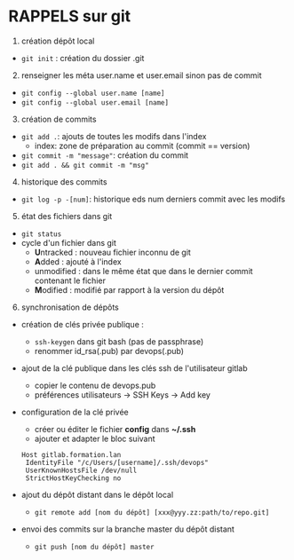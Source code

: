 # RAPPELS sur git

1. création dépôt local
  * `git init` : création du dossier .git

2. renseigner les méta user.name et user.email sinon pas de commit
  * `git config --global user.name [name]`
  *  `git config --global user.email [name]`

3. création de commits
  * `git add .`: ajouts de toutes les modifs dans l'index
    - index: zone de préparation au commit (commit == version)
  * `git commit -m "message"`: création du commit
  * `git add . && git commit -m "msg"` 

4. historique des commits
  * `git log -p -[num]`: historique eds num derniers commit avec les modifs

5. état des fichiers dans git
  * `git status`
  * cycle d'un fichier dans git
    - **U**ntracked : nouveau fichier inconnu de git
    - **A**dded : ajouté à l'index
    - unmodified : dans le même état que dans le dernier commit contenant le fichier
    - **M**odified : modifié par rapport à la version du dépôt


6. synchronisation de dépôts
  * création de clés privée publique : 
    - `ssh-keygen` dans git bash (pas de passphrase)
    - renommer id_rsa(.pub) par devops(.pub)

  * ajout de la clé publique dans les clés ssh de l'utilisateur gitlab
    - copier le contenu de devops.pub
    - préférences utilisateurs -> SSH Keys -> Add key

  * configuration de la clé privée
    - créer ou éditer le fichier **config** dans **~/.ssh**
    - ajouter et adapter le bloc suivant

    ```
    Host gitlab.formation.lan
     IdentityFile "/c/Users/[username]/.ssh/devops"
     UserKnownHostsFile /dev/null
     StrictHostKeyChecking no
    ```

  * ajout du dépôt distant dans le dépôt local
    - `git remote add [nom du dépôt] [xxx@yyy.zz:path/to/repo.git]`

  * envoi des commits sur la branche master du dépôt distant
    - `git push [nom du dépôt] master`
